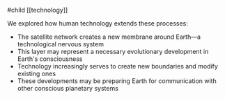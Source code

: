 #child [[technology]]

We explored how human technology extends these processes:

- The satellite network creates a new membrane around Earth—a technological nervous system
- This layer may represent a necessary evolutionary development in Earth's consciousness
- Technology increasingly serves to create new boundaries and modify existing ones
- These developments may be preparing Earth for communication with other conscious planetary systems